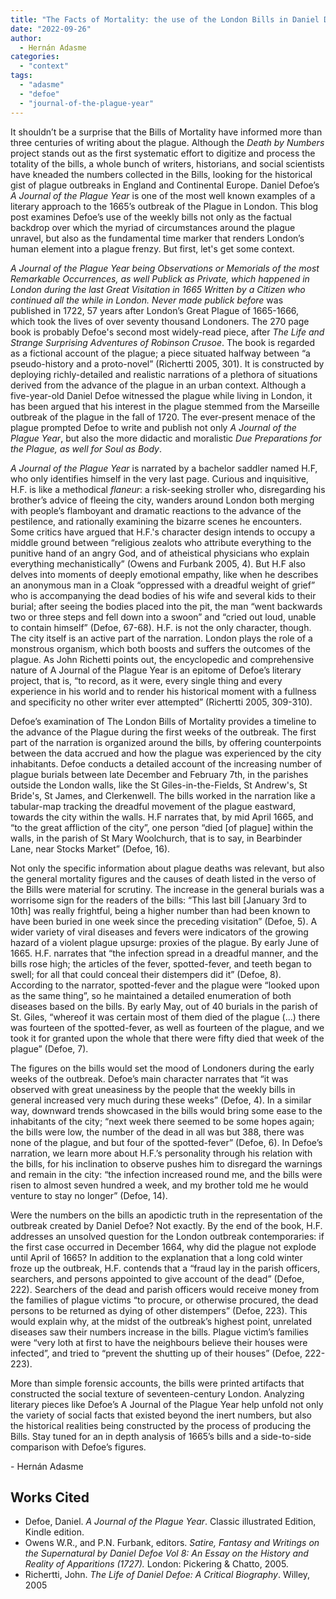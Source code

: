 ```yaml
---
title: "The Facts of Mortality: the use of the London Bills in Daniel Dafoe’s A Journal of the Plague Year."
date: "2022-09-26"
author:
  - Hernán Adasme
categories: 
  - "context"
tags: 
  - "adasme"
  - "defoe"
  - "journal-of-the-plague-year"
---
```


It shouldn’t be a surprise that the Bills of Mortality have informed more than three centuries of writing about the plague. Although the _Death by Numbers_ project stands out as the first systematic effort to digitize and process the totality of the bills, a whole bunch of writers, historians, and social scientists have kneaded the numbers collected in the Bills, looking for the historical gist of plague outbreaks in England and Continental Europe. Daniel Defoe’s _A Journal of the Plague Year_ is one of the most well known examples of a literary approach to the 1665’s outbreak of the Plague in London. This blog post examines Defoe’s use of the weekly bills not only as the factual backdrop over which the myriad of circumstances around the plague unravel, but also as the fundamental time marker that renders London’s human element into a plague frenzy. But first, let's get some context.

_A Journal of the Plague Year being Observations or Memorials of the most Remarkable Occurrences, as well Publick as Private, which happened in London during the last Great Visitation in 1665 Written by a Citizen who continued all the while in London. Never made publick before_ was published in 1722, 57 years after London’s Great Plague of 1665-1666, which took the lives of over seventy thousand Londoners. The 270 page book is probably Defoe's second most widely-read piece, after _The Life and Strange Surprising Adventures of Robinson Crusoe_. The book is regarded as a fictional account of the plague; a piece situated halfway between “a pseudo-history and a proto-novel” (Richertti 2005, 301). It is constructed by deploying richly-detailed and realistic narrations of a plethora of situations derived from the advance of the plague in an urban context. Although a five-year-old Daniel Defoe witnessed the plague while living in London, it has been argued that his interest in the plague stemmed from the Marseille outbreak of the plague in the fall of 1720. The ever-present menace of the plague prompted Defoe to write and publish not only _A Journal of the Plague Year_, but also the more didactic and moralistic _Due Preparations for the Plague, as well for Soul as Body_.

_A Journal of the Plague Year_ is narrated by a bachelor saddler named H.F, who only identifies himself in the very last page. Curious and inquisitive, H.F. is like a methodical _flaneur_: a risk-seeking stroller who, disregarding his brother’s advice of fleeing the city, wanders around London both merging with people’s flamboyant and dramatic reactions to the advance of the pestilence, and rationally examining the bizarre scenes he encounters. Some critics have argued that H.F.'s character design intends to occupy a middle ground between “religious zealots who attribute everything to the punitive hand of an angry God, and of atheistical physicians who explain everything mechanistically” (Owens and Furbank 2005, 4). But H.F also delves into moments of deeply emotional empathy, like when he describes an anonymous man in a Cloak “oppressed with a dreadful weight of grief” who is accompanying the dead bodies of his wife and several kids to their burial; after seeing the bodies placed into the pit, the man “went backwards two or three steps and fell down into a swoon” and “cried out loud, unable to contain himself” (Defoe, 67-68). H.F. is not the only character, though. The city itself is an active part of the narration. London plays the role of a monstrous organism, which both boosts and suffers the outcomes of the plague. As John Richetti points out, the encyclopedic and comprehensive nature of A Journal of the Plague Year is an epitome of Defoe’s literary project, that is, “to record, as it were, every single thing and every experience in his world and to render his historical moment with a fullness and specificity no other writer ever attempted” (Richertti 2005, 309-310).

Defoe’s examination of The London Bills of Mortality provides a timeline to the advance of the Plague during the first weeks of the outbreak. The first part of the narration is organized around the bills, by offering counterpoints between the data accrued and how the plague was experienced by the city inhabitants. Defoe conducts a detailed account of the increasing number of plague burials between late December and February 7th, in the parishes outside the London walls, like the St Giles-in-the-Fields, St Andrew's, St Bride's, St James, and Clerkenwell. The bills worked in the narration like a tabular-map tracking the dreadful movement of the plague eastward, towards the city within the walls. H.F narrates that, by mid April 1665, and “to the great affliction of the city”, one person “died \[of plague\] within the walls, in the parish of St Mary Woolchurch, that is to say, in Bearbinder Lane, near Stocks Market” (Defoe, 16).

Not only the specific information about plague deaths was relevant, but also the general mortality figures and the causes of death listed in the verso of the Bills were material for scrutiny. The increase in the general burials was a worrisome sign for the readers of the bills: “This last bill \[January 3rd to 10th\] was really frightful, being a higher number than had been known to have been buried in one week since the preceding visitation” (Defoe, 5). A wider variety of viral diseases and fevers were indicators of the growing hazard of a violent plague upsurge: proxies of the plague. By early June of 1665. H.F. narrates that “the infection spread in a dreadful manner, and the bills rose high; the articles of the fever, spotted-fever, and teeth began to swell; for all that could conceal their distempers did it” (Defoe, 8). According to the narrator, spotted-fever and the plague were “looked upon as the same thing”, so he maintained a detailed enumeration of both diseases based on the bills. By early May, out of 40 burials in the parish of St. Giles, “whereof it was certain most of them died of the plague (...) there was fourteen of the spotted-fever, as well as fourteen of the plague, and we took it for granted upon the whole that there were fifty died that week of the plague” (Defoe, 7).

The figures on the bills would set the mood of Londoners during the early weeks of the outbreak. Defoe’s main character narrates that “it was observed with great uneasiness by the people that the weekly bills in general increased very much during these weeks” (Defoe, 4). In a similar way, downward trends showcased in the bills would bring some ease to the inhabitants of the city; “next week there seemed to be some hopes again; the bills were low, the number of the dead in all was but 388, there was none of the plague, and but four of the spotted-fever” (Defoe, 6). In Defoe’s narration, we learn more about H.F.’s personality through his relation with the bills, for his inclination to observe pushes him to disregard the warnings and remain in the city: “the infection increased round me, and the bills were risen to almost seven hundred a week, and my brother told me he would venture to stay no longer” (Defoe, 14).

Were the numbers on the bills an apodictic truth in the representation of the outbreak created by Daniel Defoe? Not exactly. By the end of the book, H.F. addresses an unsolved question for the London outbreak contemporaries: if the first case occurred in December 1664, why did the plague not explode until April of 1665? In addition to the explanation that a long cold winter froze up the outbreak, H.F. contends that a “fraud lay in the parish officers, searchers, and persons appointed to give account of the dead” (Defoe, 222). Searchers of the dead and parish officers would receive money from the families of plague victims “to procure, or otherwise procured, the dead persons to be returned as dying of other distempers” (Defoe, 223). This would explain why, at the midst of the outbreak’s highest point, unrelated diseases saw their numbers increase in the bills. Plague victim’s families were “very loth at first to have the neighbours believe their houses were infected”, and tried to “prevent the shutting up of their houses” (Defoe, 222-223).

More than simple forensic accounts, the bills were printed artifacts that constructed the social texture of seventeen-century London. Analyzing literary pieces like Defoe’s A Journal of the Plague Year help unfold not only the variety of social facts that existed beyond the inert numbers, but also the historical realities being constructed by the process of producing the Bills. Stay tuned for an in depth analysis of 1665’s bills and a side-to-side comparison with Defoe’s figures.

\- Hernán Adasme

## Works Cited

- Defoe, Daniel. _A Journal of the Plague Year_. Classic illustrated Edition, Kindle edition.
- Owens W.R., and P.N. Furbank, editors. _Satire, Fantasy and Writings on the Supernatural by Daniel Defoe Vol 8: An Essay on the History and Reality of Apparitions (1727)._ London: Pickering & Chatto, 2005.
- Richertti, John. _The Life of Daniel Defoe: A Critical Biography_. Willey, 2005
